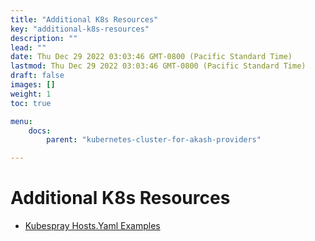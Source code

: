```yaml
---
title: "Additional K8s Resources"
key: "additional-k8s-resources"
description: ""
lead: ""
date: Thu Dec 29 2022 03:03:46 GMT-0800 (Pacific Standard Time)
lastmod: Thu Dec 29 2022 03:03:46 GMT-0800 (Pacific Standard Time)
draft: false
images: []
weight: 1
toc: true

menu:
    docs:
        parent: "kubernetes-cluster-for-akash-providers"

---
```

Additional K8s Resources
========================

*   [Kubespray Hosts.Yaml Examples](kubespray-hosts.yaml-examples.md)